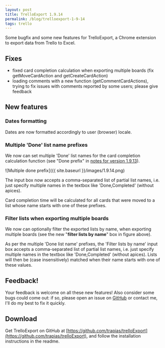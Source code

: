 ```yaml
---
layout: post
title: TrelloExport 1.9.14
permalink: /blog/trelloexport-1-9-14
tags: trello
---
```


Some bugfix and some new features for TrelloExport, a Chrome extension to export data from Trello to Excel.

## Fixes

- fixed card completion calculation when exporting multiple boards (fix getMoveCardAction and getCreateCardAction)
- loading comments with a new function (getCommentCardActions), trying to fix issues with comments reported by some users; please give feedback


## New features

### Dates formatting
Dates are now formatted accordingly to user (browser) locale.

### Multiple 'Done' list name prefixes
We now can set multiple 'Done' list names for the card completion calculation function (see "Done prefix" in [notes for version 1.9.13](http://trapias.github.io/blog/trelloexport-1-9-13/)).


![Multiple done prefix]({{ site.baseurl }}/images/1.9.14.png)


The input box now accepts a comma-separated list of partial list names, i.e. just specify multiple names in the textbox like 'Done,Completed' (without apices). 

Card completion time will be calculated for all cards that were moved to a list whose name starts with one of these prefixes.


### Filter lists when exporting multiple boards
We now can optionally filter the exported lists by name, when exporting multiple boards (see the new "**filter lists by name**" box in figure above).

As per the multiple 'Done list name' prefixes, the 'Filter lists by name' input box accepts a comma-separated list of partial list names, i.e. just specify multiple names in the textbox like 'Done,Completed' (without apices). Lists will then be (case insensitively) matched when their name starts with one of these values.


## Feedback!
Your feedback is welcome on all these new features! Also consider some bugs could come out: if so, please open an issue on [GitHub](https://github.com/trapias/trelloExport/issues) or contact me, I'll do my best to fix it quickly.


## Download
Get TrelloExport on GitHub at [https://github.com/trapias/trelloExport](https://github.com/trapias/trelloExport), and follow the installation instructions in the readme.
